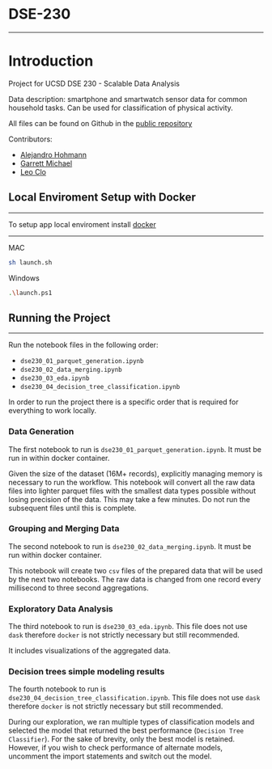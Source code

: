# DSE-230

---

# Introduction

Project for UCSD DSE 230 - Scalable Data Analysis

Data description: smartphone and smartwatch sensor data for common household tasks. Can be used for classification of physical activity.

All files can be found on Github in the [public repository](https://github.com/gojandrooo/DSE-230)


Contributors:
- [Alejandro Hohmann](https://github.com/gojandrooo)
- [Garrett Michael](https://github.com/garrett391/)
- [Leo Clo](https://github.com/leoclo)

## Local Enviroment Setup with Docker
___

To setup app local enviroment install [docker](https://docs.docker.com/get-docker/)

---

MAC

```bash
sh launch.sh
```

Windows

```bash
.\launch.ps1
```

## Running the Project
___

Run the notebook files in the following order:
- `dse230_01_parquet_generation.ipynb`
- `dse230_02_data_merging.ipynb`
- `dse230_03_eda.ipynb`
- `dse230_04_decision_tree_classification.ipynb`

In order to run the project there is a specific order that is required for everything
to work locally.


### Data Generation

The first notebook to run is `dse230_01_parquet_generation.ipynb`. It must be run in within docker container.

Given the size of the dataset (16M+ records), explicitly managing memory is necessary to run the workflow. This notebook will convert all the raw data files into lighter parquet files with the smallest data types possible without losing precision of the data. This may take a few minutes. Do not run the subsequent files until this is complete.


### Grouping and Merging Data

The second notebook to run is `dse230_02_data_merging.ipynb`. It must be run within docker container.

This notebook will create two `csv` files of the prepared data that will be used by the next two notebooks. The raw data is changed from one record every millisecond to three second aggregations.

### Exploratory Data Analysis

The third notebook to run is `dse230_03_eda.ipynb`. This file does not use `dask` therefore `docker` is not strictly necessary but still recommended.

It includes visualizations of the aggregated data.

### Decision trees simple modeling results

The fourth notebook to run is `dse230_04_decision_tree_classification.ipynb`. This file does not use `dask` therefore `docker` is not strictly necessary but still recommended.

During our exploration, we ran multiple types of classification models and selected the model that returned the best performance (`Decision Tree Classifier`). For the sake of brevity, only the best model is retained. However, if you wish to check performance of alternate models, uncomment the import statements and switch out the model.
